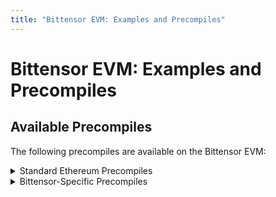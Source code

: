 ```yaml
---
title: "Bittensor EVM: Examples and Precompiles"
---
```


# Bittensor EVM: Examples and Precompiles
## Available Precompiles

The following precompiles are available on the Bittensor EVM:
<details>
  <summary>Standard Ethereum Precompiles</summary>

- `ECRecover` (0x1) - Recover the address associated with the public key from elliptic curve signature
- `Sha256` (0x2) - SHA-256 hash function
- `Ripemd160` (0x3) - RIPEMD-160 hash function
- `Identity` (0x4) - Identity function (returns input data)
- `Modexp` (0x5) - Modular exponentiation
- `Sha3FIPS256` (0x400) - SHA3-256 hash function (FIPS variant)
- `ECRecoverPublicKey` (0x401) - Recover the public key from an elliptic curve signature
</details>
<details>
  <summary>Bittensor-Specific Precompiles</summary>

- [`Ed25519Verify`](./ed25519-verify-precompile.md) - Verify Ed25519 signatures
- [`BalanceTransfer`](./transfer-between-two-h160-accounts.md) - Transfer TAO between accounts
- [`StakingPrecompile`](./staking-precompile.md) - Manage staking operations
- [`StakingPrecompileV2`](./staking-precompile.md) (0x805) - Main staking operations including:
  - `addStake` - Add stake to a hotkey
  - `removeStake` - Remove stake from a hotkey
  - `moveStake` - Move stake between hotkeys
  - `transferStake` - Transfer stake between coldkeys
  - `getTotalColdkeyStake` - Get total stake for a coldkey
  - `getTotalHotkeyStake` - Get total stake for a hotkey
  - `getStake` - Get stake between specific hotkey and coldkey
  - `addProxy` - Add a proxy delegate
  - `removeProxy` - Remove a proxy delegate
- [`SubnetPrecompile`](./subnet-precompile.md) - Manage subnet operations
- [`MetagraphPrecompile`](./metagraph-precompile.md) - Interact with the metagraph
- [`NeuronPrecompile`](./neuron-precompile.md) - Manage neuron operations
</details>
